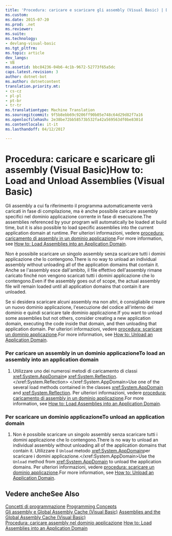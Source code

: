 ```yaml
---
title: 'Procedura: caricare e scaricare gli assembly (Visual Basic) | Documenti di Microsoft'
ms.custom: 
ms.date: 2015-07-20
ms.prod: .net
ms.reviewer: 
ms.suite: 
ms.technology:
- devlang-visual-basic
ms.tgt_pltfrm: 
ms.topic: article
dev_langs:
- VB
ms.assetid: bbc84236-04b6-4c1b-9672-52773f65a5dc
caps.latest.revision: 3
author: dotnet-bot
ms.author: dotnetcontent
translation.priority.mt:
- cs-cz
- pl-pl
- pt-br
- tr-tr
ms.translationtype: Machine Translation
ms.sourcegitcommit: 9f5b8ebb69c9206ff90b05e748c64d29d82f7a16
ms.openlocfilehash: 2e38be72bb58573b532fa42a569563df0be8301d
ms.contentlocale: it-it
ms.lasthandoff: 04/12/2017

---
```

# <a name="how-to-load-and-unload-assemblies-visual-basic"></a><span data-ttu-id="64a2b-102">Procedura: caricare e scaricare gli assembly (Visual Basic)</span><span class="sxs-lookup"><span data-stu-id="64a2b-102">How to: Load and Unload Assemblies (Visual Basic)</span></span>
<span data-ttu-id="64a2b-103">Gli assembly a cui fa riferimento il programma automaticamente verrà caricati in fase di compilazione, ma è anche possibile caricare assembly specifici nel dominio applicazione corrente in fase di esecuzione.</span><span class="sxs-lookup"><span data-stu-id="64a2b-103">The assemblies referenced by your program will automatically be loaded at build time, but it is also possible to load specific assemblies into the current application domain at runtime.</span></span> <span data-ttu-id="64a2b-104">Per ulteriori informazioni, vedere [procedura: caricamento di assembly in un dominio applicazione](http://msdn.microsoft.com/library/1432aa2d-bd83-4346-bf3b-a1b7920e2aa9).</span><span class="sxs-lookup"><span data-stu-id="64a2b-104">For more information, see [How to: Load Assemblies into an Application Domain](http://msdn.microsoft.com/library/1432aa2d-bd83-4346-bf3b-a1b7920e2aa9).</span></span>  
  
 <span data-ttu-id="64a2b-105">Non è possibile scaricare un singolo assembly senza scaricare tutti i domini applicazione che lo contengono.</span><span class="sxs-lookup"><span data-stu-id="64a2b-105">There is no way to unload an individual assembly without unloading all of the application domains that contain it.</span></span> <span data-ttu-id="64a2b-106">Anche se l'assembly esce dall'ambito, il file effettivo dell'assembly rimane caricato finché non vengono scaricati tutti i domini applicazione che lo contengono.</span><span class="sxs-lookup"><span data-stu-id="64a2b-106">Even if the assembly goes out of scope, the actual assembly file will remain loaded until all application domains that contain it are unloaded.</span></span>  
  
 <span data-ttu-id="64a2b-107">Se si desidera scaricare alcuni assembly ma non altri, è consigliabile creare un nuovo dominio applicazione, l'esecuzione del codice all'interno del dominio e quindi scaricare tale dominio applicazione.</span><span class="sxs-lookup"><span data-stu-id="64a2b-107">If you want to unload some assemblies but not others, consider creating a new application domain, executing the code inside that domain, and then unloading that application domain.</span></span> <span data-ttu-id="64a2b-108">Per ulteriori informazioni, vedere [procedura: scaricare un dominio applicazione](http://msdn.microsoft.com/library/f356116d-e415-4f7c-a332-6e6a60227192).</span><span class="sxs-lookup"><span data-stu-id="64a2b-108">For more information, see [How to: Unload an Application Domain](http://msdn.microsoft.com/library/f356116d-e415-4f7c-a332-6e6a60227192).</span></span>  
  
### <a name="to-load-an-assembly-into-an-application-domain"></a><span data-ttu-id="64a2b-109">Per caricare un assembly in un dominio applicazione</span><span class="sxs-lookup"><span data-stu-id="64a2b-109">To load an assembly into an application domain</span></span>  
  
1.  <span data-ttu-id="64a2b-110">Utilizzare uno dei numerosi metodi di caricamento di classi <xref:System.AppDomain>e <xref:System.Reflection>.</xref:System.Reflection> </xref:System.AppDomain></span><span class="sxs-lookup"><span data-stu-id="64a2b-110">Use one of the several load methods contained in the classes <xref:System.AppDomain> and <xref:System.Reflection>.</span></span> <span data-ttu-id="64a2b-111">Per ulteriori informazioni, vedere [procedura: caricamento di assembly in un dominio applicazione](http://msdn.microsoft.com/library/1432aa2d-bd83-4346-bf3b-a1b7920e2aa9).</span><span class="sxs-lookup"><span data-stu-id="64a2b-111">For more information, see [How to: Load Assemblies into an Application Domain](http://msdn.microsoft.com/library/1432aa2d-bd83-4346-bf3b-a1b7920e2aa9).</span></span>  
  
### <a name="to-unload-an-application-domain"></a><span data-ttu-id="64a2b-112">Per scaricare un dominio applicazione</span><span class="sxs-lookup"><span data-stu-id="64a2b-112">To unload an application domain</span></span>  
  
1.  <span data-ttu-id="64a2b-113">Non è possibile scaricare un singolo assembly senza scaricare tutti i domini applicazione che lo contengono.</span><span class="sxs-lookup"><span data-stu-id="64a2b-113">There is no way to unload an individual assembly without unloading all of the application domains that contain it.</span></span> <span data-ttu-id="64a2b-114">Utilizzare il `Unload` metodo <xref:System.AppDomain>per scaricare i domini applicazione.</xref:System.AppDomain></span><span class="sxs-lookup"><span data-stu-id="64a2b-114">Use the `Unload` method from <xref:System.AppDomain> to unload the application domains.</span></span> <span data-ttu-id="64a2b-115">Per ulteriori informazioni, vedere [procedura: scaricare un dominio applicazione](http://msdn.microsoft.com/library/f356116d-e415-4f7c-a332-6e6a60227192).</span><span class="sxs-lookup"><span data-stu-id="64a2b-115">For more information, see [How to: Unload an Application Domain](http://msdn.microsoft.com/library/f356116d-e415-4f7c-a332-6e6a60227192).</span></span>  
  
## <a name="see-also"></a><span data-ttu-id="64a2b-116">Vedere anche</span><span class="sxs-lookup"><span data-stu-id="64a2b-116">See Also</span></span>  
 <span data-ttu-id="64a2b-117">[Concetti di programmazione](../../../../visual-basic/programming-guide/concepts/index.md) </span><span class="sxs-lookup"><span data-stu-id="64a2b-117">[Programming Concepts](../../../../visual-basic/programming-guide/concepts/index.md) </span></span>  
<span data-ttu-id="64a2b-118"> [Gli assembly e Global Assembly Cache (Visual Basic)](../../../../visual-basic/programming-guide/concepts/assemblies-gac/index.md) </span><span class="sxs-lookup"><span data-stu-id="64a2b-118"> [Assemblies and the Global Assembly Cache (Visual Basic)](../../../../visual-basic/programming-guide/concepts/assemblies-gac/index.md) </span></span>  
<span data-ttu-id="64a2b-119"> [Procedura: caricare assembly nel dominio applicazione](http://msdn.microsoft.com/library/1432aa2d-bd83-4346-bf3b-a1b7920e2aa9)</span><span class="sxs-lookup"><span data-stu-id="64a2b-119"> [How to: Load Assemblies into an Application Domain](http://msdn.microsoft.com/library/1432aa2d-bd83-4346-bf3b-a1b7920e2aa9)</span></span>
